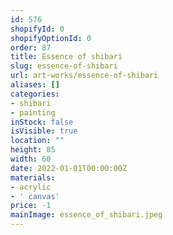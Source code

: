 ```yaml
---
id: 576
shopifyId: 0
shopifyOptionId: 0
order: 87
title: Essence of shibari
slug: essence-of-shibari
url: art-works/essence-of-shibari
aliases: []
categories:
- shibari
- painting
inStock: false
isVisible: true
location: ""
height: 85
width: 60
date: 2022-01-01T00:00:00Z
materials:
- acrylic
- ' canvas'
price: -1
mainImage: essence_of_shibari.jpeg
---
```

